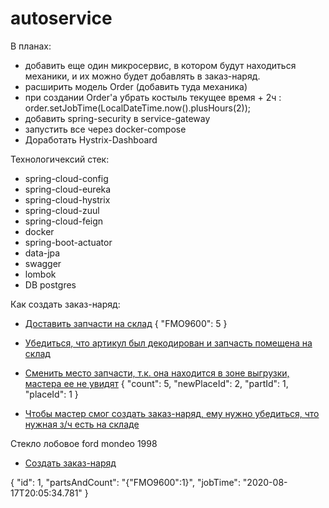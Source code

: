 # autoservice

В планах:
* добавить еще один микросервис, в котором будут находиться механики, и их можно будет добавлять в заказ-наряд.
* расширить модель Order (добавить туда механика)
* при создании Order'a убрать костыль текущее время + 2ч : order.setJobTime(LocalDateTime.now().plusHours(2));
* добавить spring-security в service-gateway
* запустить все через docker-compose 
* Доработать Hystrix-Dashboard

Технологичексий стек:
* spring-cloud-config
* spring-cloud-eureka
* spring-cloud-hystrix
* spring-cloud-zuul
* spring-cloud-feign
* docker
* spring-boot-actuator
* data-jpa
* swagger
* lombok
* DB postgres

Как создать заказ-наряд:
* [Доставить запчасти на склад](http://localhost:8080/autoservice/storage/iventory/actions/add-parts)
{
  "FMO9600": 5
}

* [Убедиться, что артикул был декодирован и запчасть помещена на склад](http://localhost:8080/autoservice/storage/inventory/all-inventories)


* [Сменить место запчасти, т.к. она находится в зоне выгрузки, мастера ее не увидят](http://localhost:8080/autoservice/storage/iventory/actions/change-place)
{
  "count": 5,
  "newPlaceId": 2,
  "partId": 1,
  "placeId": 1
}

* [Чтобы мастер смог создать заказ-наряд, ему нужно убедиться, что нужная з/ч есть на складе](http://localhost:8080/autoservice/diagnostic/order/find-article-on-storage/%D0%A1%D1%82%D0%B5%D0%BA%D0%BB%D0%BE%20%D0%9B%D0%BE%D0%B1%D0%BE%D0%B2%D0%BE%D0%B5/ford/mondeo/1998)

Стекло лобовое
ford
mondeo
1998

* [Создать заказ-наряд](http://localhost:8080/autoservice/diagnostic/order/add-order/FMO9600/1)

{
  "id": 1,
  "partsAndCount": "{\"FMO9600\":1}",
  "jobTime": "2020-08-17T20:05:34.781"
}
